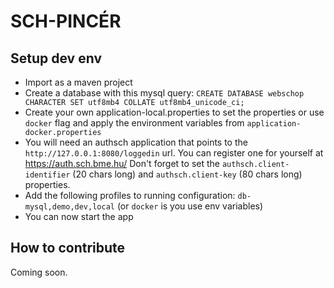 SCH-PINCÉR
===


## Setup dev env

- Import as a maven project
- Create a database with this mysql query: `CREATE DATABASE webschop CHARACTER SET utf8mb4 COLLATE utf8mb4_unicode_ci;`
- Create your own application-local.properties to set the properties or use `docker` flag and apply the environment variables from `application-docker.properties`
- You will need an authsch application that points to the `http://127.0.0.1:8080/loggedin` url. You can register one for yourself at https://auth.sch.bme.hu/ Don't forget to set the `authsch.client-identifier` (20 chars long) and `authsch.client-key` (80 chars long) properties.
- Add the following profiles to running configuration: `db-mysql,demo,dev,local` (or `docker` is you use env variables)
- You can now start the app

## How to contribute

Coming soon.
